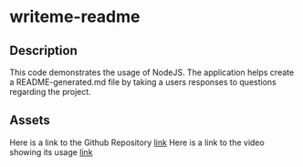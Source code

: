 # writeme-readme

## Description

This code demonstrates the usage of NodeJS. The application helps create a README-generated.md file by taking a users responses to questions regarding the project. 

## Assets
Here is a link to the Github Repository [link](https://github.com/jgerona/writeme-readme)
Here is a link to the video showing its usage [link](https://drive.google.com/file/d/1ojoKhGT2BdwxuB75nCQEp2iFEm1Egrrb/view)